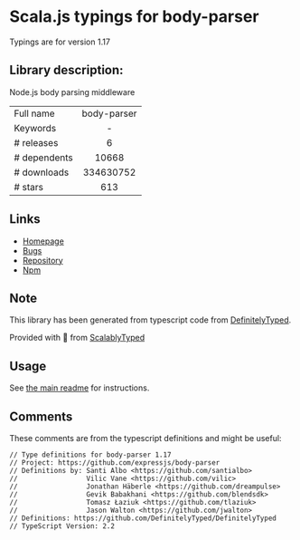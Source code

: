 
# Scala.js typings for body-parser

Typings are for version 1.17

## Library description:
Node.js body parsing middleware

|                    |                 |
| ------------------ | :-------------: |
| Full name          | body-parser |
| Keywords           | - |
| # releases         | 6 |
| # dependents       | 10668 |
| # downloads        | 334630752 |
| # stars            | 613 |

## Links
- [Homepage](https://github.com/expressjs/body-parser#readme)
- [Bugs](https://github.com/expressjs/body-parser/issues)
- [Repository](https://github.com/expressjs/body-parser)
- [Npm](https://www.npmjs.com/package/body-parser)
    


## Note
This library has been generated from typescript code from [DefinitelyTyped](https://definitelytyped.org).

Provided with :purple_heart: from [ScalablyTyped](https://github.com/oyvindberg/ScalablyTyped)

## Usage
See [the main readme](../../readme.md) for instructions.

## Comments

These comments are from the typescript definitions and might be useful:
```
// Type definitions for body-parser 1.17
// Project: https://github.com/expressjs/body-parser
// Definitions by: Santi Albo <https://github.com/santialbo>
//                 Vilic Vane <https://github.com/vilic>
//                 Jonathan Häberle <https://github.com/dreampulse>
//                 Gevik Babakhani <https://github.com/blendsdk>
//                 Tomasz Łaziuk <https://github.com/tlaziuk>
//                 Jason Walton <https://github.com/jwalton>
// Definitions: https://github.com/DefinitelyTyped/DefinitelyTyped
// TypeScript Version: 2.2

```


